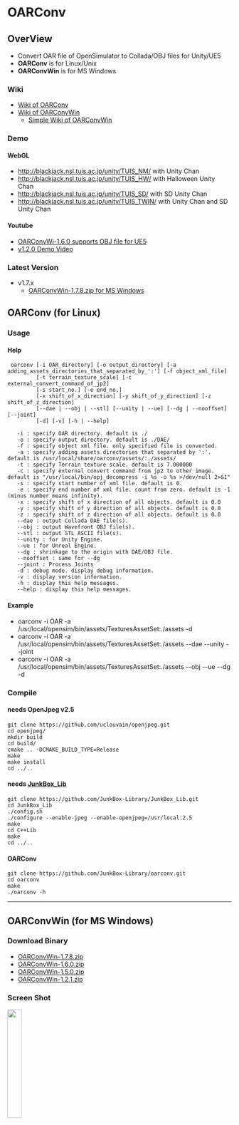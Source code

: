 # OARConv

## OverView
* Convert OAR file of OpenSimulator to Collada/OBJ files for Unity/UE5
* **OARConv** is for Linux/Unix
* **OARConvWin** is for MS Windows

### Wiki
* [Wiki of OARConv](https://polaris.star-dust.jp/pukiwiki/?OAR+Converter)
* [Wiki of OARConvWin](https://polaris.star-dust.jp/pukiwiki/?OARConvWin)
    * [Simple Wiki of OARConvWin](https://github.com/MTSGJ/oarconv/wiki)

### Demo
#### WebGL
* http://blackjack.nsl.tuis.ac.jp/unity/TUIS_NM/  with Unity Chan
* http://blackjack.nsl.tuis.ac.jp/unity/TUIS_HW/  with Halloween Unity Chan
* http://blackjack.nsl.tuis.ac.jp/unity/TUIS_SD/ with SD Unity Chan
* http://blackjack.nsl.tuis.ac.jp/unity/TUIS_TWIN/ with Unity Chan and SD Unity Chan
#### Youtube
* [OARConvWi-1.6.0 supports OBJ file for UE5](https://youtu.be/AOnfXmVD5uM)
* [v1.2.0 Demo Video](https://www.youtube.com/watch?v=LUhqNJHLCuM)

### Latest Version
* v1.7.x
  * [OARConvWin-1.7.8.zip for MS Windows](https://blackjack.nsl.tuis.ac.jp/Download/Release/OARConverter/OARConvWin-1.7.8.zip)


## OARConv (for Linux)
### Usage
#### Help
```
 oarconv [-i OAR_directory] [-o output_directory] [-a adding_assets_directories_that_separated_by_':'] [-f object_xml_file]
         [-t terrain_texture_scale] [-c external_convert_command_of_jp2]
         [-s start_no.] [-e end_no.]
         [-x shift_of_x_direction] [-y shift_of_y_direction] [-z shift_of_z_direction]
         [--dae | --obj | --stl] [--unity | --ue] [--dg | --nooffset] [--joint]
         [-d] [-v] [-h | --help]

   -i : specify OAR directory. default is ./
   -o : specify output directory. default is ./DAE/
   -f : specify object xml file. only specified file is converted.
   -a : specify adding assets directories that separated by ':'. default is /usr/local/share/oarconv/assets/:./assets/
   -t : specify Terrain texture scale. default is 7.000000
   -c : specify external convert command from jp2 to other image. default is "/usr/local/bin/opj_decompress -i %s -o %s >/dev/null 2>&1"
   -s : specify start number of xml file. default is 0.
   -e : specify end number of xml file. count from zero. default is -1 (minus number means infinity).
   -x : specify shift of x direction of all objects. default is 0.0
   -y : specify shift of y direction of all objects. default is 0.0
   -z : specify shift of z direction of all objects. default is 0.0
   --dae : output Collada DAE file(s).
   --obj : output Wavefront OBJ file(s).
   --stl : output STL ASCII file(s).
   --unity : for Unity Engine.
   --ue : for Unreal Engine.
   --dg : shrinkage to the origin with DAE/OBJ file.
   --nooffset : same for --dg
   --joint : Process Joints
   -d : debug mode. display debug information.
   -v : display version information.
   -h : display this help messages.
   --help : display this help messages.
```

#### Example
* oarconv -i OAR -a /usr/local/opensim/bin/assets/TexturesAssetSet:./assets -d
* oarconv -i OAR -a /usr/local/opensim/bin/assets/TexturesAssetSet:./assets --dae --unity --joint
* oarconv -i OAR -a /usr/local/opensim/bin/assets/TexturesAssetSet:./assets --obj --ue --dg -d

### Compile
#### needs OpenJpeg v2.5
```
git clone https://github.com/uclouvain/openjpeg.git
cd openjpeg/
mkdir build
cd build/
cmake .. -DCMAKE_BUILD_TYPE=Release
make
make install
cd ../..
```
#### needs [JunkBox_Lib](https://github.com/JunkBox-Library/JunkBox_Lib)
```
git clone https://github.com/JunkBox-Library/JunkBox_Lib.git
cd JunkBox_Lib
./config.sh
./configure --enable-jpeg --enable-openjpeg=/usr/local:2.5
make
cd C++Lib
make
cd ../..
```
#### OARConv
```
git clone https://github.com/JunkBox-Library/oarconv.git
cd oarconv
make
./oarconv -h
```
-----------
## OARConvWin (for MS Windows)
### Download Binary
- [OARConvWin-1.7.8.zip](https://blackjack.nsl.tuis.ac.jp/Download/Release/OARConverter/OARConvWin-1.7.8.zip)
- [OARConvWin-1.6.0.zip](https://blackjack.nsl.tuis.ac.jp/Download/Release/OARConverter/OARConvWin-1.6.0.zip)
- [OARConvWin-1.5.0.zip](https://blackjack.nsl.tuis.ac.jp/Download/Release/OARConverter/OARConvWin-1.5.0.zip)
- [OARConvWin-1.2.1.zip](https://blackjack.nsl.tuis.ac.jp/Download/Release/OARConverter/OARConvWin-1.2.1.zip)
  
### Screen Shot
<img src="https://github.com/fumihax/oarconv/assets/95947474/b5779945-fa2c-48e6-a7eb-2db346d2b670" width="25%" >

